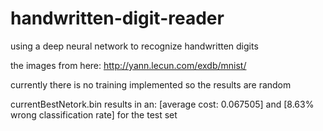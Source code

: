 # handwritten-digit-reader

using a deep neural network to recognize handwritten digits

the images from here: http://yann.lecun.com/exdb/mnist/

currently there is no training implemented so the results are random

currentBestNetork.bin results in an: [average cost: 0.067505] and [8.63% wrong classification rate] for the test set

